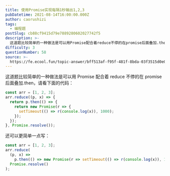 ```yaml
---
title: 使用Promise实现每隔1秒输出1,2,3
pubDatetime: 2021-08-14T16:00:00.000Z
author: caorushizi
tags:
  - 编程题
postSlug: cb88cf9415d79e7889280602027742f5
description: >-
  这道题比较简单的一种做法是可以用Promise配合着reduce不停的在promise后面叠加.then，请看下面的代码：```javascriptconstarr=[1,2,3]arr.reduce
difficulty: 3
questionNumber: 58
source: >-
  https://fe.ecool.fun/topic-answer/bff513af-f95f-481f-8bda-03f3515d0e08?orderBy=updateTime&order=desc&tagId=26
---
```


这道题比较简单的一种做法是可以用 Promise 配合着 reduce 不停的在 promise 后面叠加.then，请看下面的代码：

```javascript
const arr = [1, 2, 3];
arr.reduce((p, x) => {
  return p.then(() => {
    return new Promise(r => {
      setTimeout(() => r(console.log(x)), 1000);
    });
  });
}, Promise.resolve());
```

还可以更简单一点写：

```javascript
const arr = [1, 2, 3];
arr.reduce(
  (p, x) =>
    p.then(() => new Promise(r => setTimeout(() => r(console.log(x)), 1000))),
  Promise.resolve()
);
```
